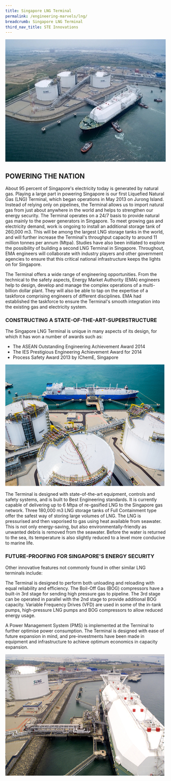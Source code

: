 ```yaml
---
title: Singapore LNG Terminal
permalink: /engineering-marvels/lng/
breadcrumb: Singapore LNG Terminal
third_nav_title: STE Innovations
---
```

![](/images/stories/ste%20innovations/lng/lng%20new.jpg)

## POWERING THE NATION
About 95 percent of Singapore's electricity today is generated by natural gas. Playing a large part in powering Singapore is our 
first Liquefied Natural Gas (LNG) Terminal, which began operations in May 2013 on Jurong Island. Instead of relying only on 
pipelines, the Terminal allows us to import natural gas from just about anywhere in the world and helps to strengthen our energy 
security. The Terminal operates on a 24/7 basis to provide natural gas mainly to the power generators in Singapore. To meet growing gas and electricity demand, work is ongoing to install an additional storage tank of 260,000 m3. This will be among the largest LNG 
storage tanks in the world, and will further increase the Terminal's throughput capacity to around 11 million tonnes per annum 
(Mtpa). Studies have also been initiated to explore the possibility of building a second LNG Terminal in Singapore. Throughout, 
EMA engineers will collaborate with industry players and other government agencies to ensure that this critical national 
infrastructure keeps the lights on for Singapore.

The Terminal offers a wide range of engineering opportunities. From the technical to the safety aspects, Energy Market Authority
(EMA) engineers help to design, develop and manage the complex operations of a multi-billion dollar plant. They will also be able
to tap on the expertise of a taskforce comprising engineers of different disciplines. EMA had established the taskforce to ensure
the Terminal's smooth integration into the existing gas and electricity system.

### CONSTRUCTING A STATE-OF-THE-ART-SUPERSTRUCTURE
The Singapore LNG Terminal is unique in many aspects of its design, for which it has won a number of awards such as:

- The ASEAN Outstanding Engineering Achievement Award 2014
- The IES Prestigious Engineering Achievement Award for 2014
- Process Safety Award 2013 by IChemE, Singapore

![LNG2](/images/stories/ste%20innovations/lng/lng2.jpg)


The Terminal is designed with state-of-the-art equipment, controls and safety systems, and is built to Best Engineering standards. 
It is currently capable of delivering up to 6 Mtpa of re-gasified LNG to the Singapore gas network. Three 180,000 m3 LNG storage 
tanks of Full Containment type offer the safest way of storing large volumes of LNG. The LNG is pressurised and then vaporised 
to gas using heat available from seawater. This is not only energy-saving, but also environmentally-friendly as unwanted debris 
is removed from the seawater. Before the water is returned to the sea, its temperature is also slightly reduced to a level 
more conducive to marine life.

### FUTURE-PROOFING FOR SINGAPORE'S ENERGY SECURITY
Other innovative features not commonly found in other similar LNG terminals include:

The Terminal is designed to perform both unloading and reloading with equal reliability and efficiency.
The Boil-Off Gas (BOG) compressors have a built-in 3rd stage for sending high pressure gas to pipeline. The 3rd stage can be 
operated in parallel with the 2nd stage to provide additional BOG capacity.
Variable Frequency Drives (VFD) are used in some of the in-tank pumps, high-pressure LNG pumps and BOG compressors to allow 
reduced energy usage.

A Power Management System (PMS) is implemented at the Terminal to further optimise power consumption.
The Terminal is designed with ease of future expansion in mind, and pre-investments have been made in equipment and infrastructure
to achieve optimum economics in capacity expansion.

![LNG3](/images/stories/ste%20innovations/lng/lng3.jpg)